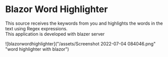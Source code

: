 # Blazor Word Highlighter
This source receives the keywords from you and highlights the words in the text using Regex expressions.  
This application is developed with blazer server

![blazorwordhighlighter]("/assets/Screenshot 2022-07-04 084046.png" "word highlighter with blazor")

